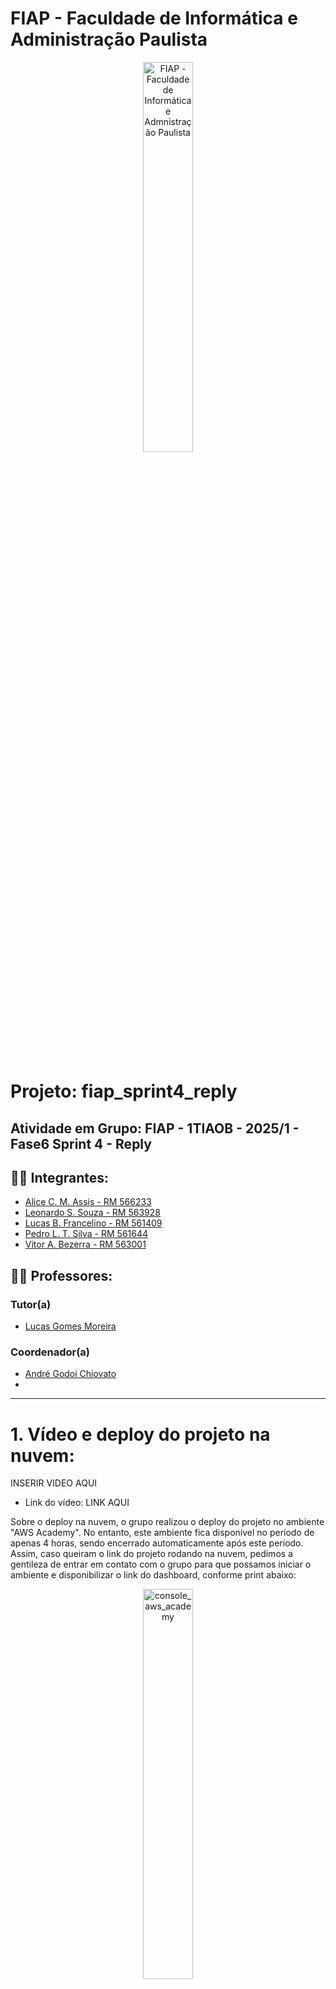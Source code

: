# FIAP - Faculdade de Informática e Administração Paulista

<p align="center">
<a href= "https://www.fiap.com.br/"><img src="assets/logo-fiap.png" alt="FIAP - Faculdade de Informática e Admnistração Paulista" border="0" width=40% height=40%></a>
</p>

<br>

# Projeto: fiap_sprint4_reply

## Atividade em Grupo: FIAP - 1TIAOB - 2025/1 - Fase6 Sprint 4 - Reply

## 👨‍🎓 Integrantes: 
- <a href="">Alice C. M. Assis - RM 566233</a>
- <a href="">Leonardo S. Souza - RM 563928</a>
- <a href="">Lucas B. Francelino - RM 561409</a>
- <a href="">Pedro L. T. Silva - RM 561644</a>
- <a href="">Vitor A. Bezerra - RM 563001</a>

## 👩‍🏫 Professores:
### Tutor(a) 
- <a href="proflucas.moreira@fiap.com.br">Lucas Gomes Moreira</a>
### Coordenador(a)
- <a href="profandre.chiovato@fiap.com.br">André Godoi Chiovato</a>
- 
****

# 1. Vídeo e deploy do projeto na nuvem:

INSERIR VIDEO AQUI

- Link do vídeo: LINK AQUI

Sobre o deploy na nuvem, o grupo realizou o deploy do projeto no ambiente "AWS Academy". No entanto, este ambiente fica disponível no período de apenas 4 horas, sendo encerrado automaticamente após este período.
Assim, caso queiram o link do projeto rodando na nuvem, pedimos a gentileza de entrar em contato com o grupo para que possamos iniciar o ambiente e disponibilizar o link do dashboard, conforme print abaixo:

<p align="center">
<img src="assets/deploy/console_aws_academy.png" alt="console_aws_academy" border="0" width=40% height=40%>
</p>

Não obstante, tendo visto esta limitação, o grupo adicionou neste Readme o passo a passo de como fazer o deploy de todo o projeto facilmente na nuvem utilizando Terraform e AWS CLI, conforme explicado na seção "Deploy na Nuvem AWS com Terraform".

Posto isto, também é possível fazer o deploy do projeto na sua própria conta AWS, bastando seguir as instruções da seção "Deploy na Nuvem AWS com Terraform".

# 2. Descrição e Objetivos

Esta entrega tem como objetivo principal integrar todos os componentes desenvolvidos nas Entregas 1, 2 e 3 em um pipeline funcional, capaz de simular ou executar o fluxo completo de dados, desde a coleta até a visualização e geração de alertas. O pipeline deve contemplar:

- Coleta/ingestão de dados a partir do ESP32 (real ou simulado via Wokwi/VSCode/PlatformIO), com pelo menos um sensor ativo, gerando leituras variáveis.
- Persistência dos dados coletados em um banco de dados relacional, conforme o modelo lógico (DER) e as tabelas definidas anteriormente.
- Treinamento e/ou inferência de um modelo básico de Machine Learning utilizando os dados armazenados, com apresentação de ao menos uma métrica relevante (ex: acurácia, MAE) e uma visualização pertinente (ex: curva de previsão, matriz de confusão).
- Visualização dos resultados em um dashboard ou relatório, exibindo KPIs do processo (ex: média/variação do sensor, score do modelo, número de alertas) e implementação de alertas simples baseados em thresholds ou regras definidas.

---

## 📌 Resumo do Fluxo do Projeto

1. **Coleta de Dados:** ESP32 (real ou simulado) lê sensores e envia dados via HTTP para a API.
2. **Ingestão:** API FastAPI recebe e armazena os dados no banco relacional.
3. **Persistência:** Dados salvos em PostgreSQL conforme DER definido.
4. **Machine Learning:** Treinamento/inferência de modelos com PyCaret usando dados do banco.
5. **Visualização:** Dashboard Streamlit exibe KPIs, gráficos e alertas em tempo real.
6. **Notificações:** Alertas automáticos por e-mail via AWS SNS quando houver previsão do Machine Learing.

---

## 🔗 Entregas Anteriores e Integração

| Fase/Entrega | Repositório/Link | Descrição/Integração                                                                                   |
|--------------|------------------|--------------------------------------------------------------------------------------------------------|
| Sprint 1     | [Sprint 1](https://github.com/Hinten/fiap_sprint1_reply) | Planejamento da arquitetura inicial e definição dos blocos do pipeline.                                |
| Sprint 2     | [Sprint 2](https://github.com/Hinten/fiap_sprint2_reply) | Simulação do circuito ESP32 e sensores, envio de dados para API local e modelagem do banco relacional. |
| Sprint 3     | [Sprint 3](https://github.com/Lesasouza/fiap_sprint3_reply) | Primeiros experimentos de ML.                                                                          |
| Sprint 4     | (Este repositório) | Integração completa: coleta, ingestão, persistência, ML, dashboard e alertas.                          |

> **Como as entregas se conectam:**  
> Cada fase evoluiu o projeto, partindo do planejamento (Sprint 1), passando pela simulação e ingestão de dados (Sprint 2), treinamento de IA (Sprint 3), até a integração total e observabilidade (Sprint 4). O pipeline final costura todos os componentes, garantindo reprodutibilidade e rastreabilidade.

---

# 3. Justificativa dos Sensores Escolhidos

- **Sensor de Temperatura (MPU6050):** Permite monitorar o aquecimento de equipamentos, prevenindo falhas por superaquecimento.
- **Sensor de Vibração (MPU6050):** Essencial para identificar padrões anormais que podem indicar desgaste ou mau funcionamento de máquinas.
- **Sensor de Luminosidade (LDR):** Útil para monitorar ambientes industriais onde a iluminação pode impactar processos ou segurança.

Esses sensores foram escolhidos por serem amplamente utilizados em ambientes industriais e facilmente simuláveis no Wokwi.

# 4. Esquema do Circuito Simulado

O circuito simulado é o mesmo feito quando da entrega 2 (https://github.com/Hinten/fiap_sprint2_reply), foram feitas pequenas modificações, principalmente na conexão WIFI e variáveis de ambiente, para que o ESP32 consiga se conectar a API local e enviar os dados dos sensores.

<p align="center">
  <img src="assets/ciruito.JPG" alt="Circuito Sensor" border="0" width=70% height=70%>
</p>

- O ESP32 está conectado ao sensor MPU6050 (I2C) e ao LDR (analógico).
- LED, relé e buzzer são usados para alertas visuais e sonoros.
- O LCD exibe informações em tempo real sobre os sensores.

## Conexão com o Wi-Fi e envio de dados para a API

Para que a simulação funcione corretamente, é necessário configurar a conexão com o Wi-Fi simulado do Wokwi e definir o IP do servidor local da API.

Assim, é necessário alterar o arquivo [.env](src/wokwi/.env) do Wokwi e setar a variável 'API_URL' para 'http://**IP DE SUA MÁQUINA NA REDE LOCAL**:8180', conforme exemplo abaixo:

```plaintext
API_URL=http://192.168.0.1:8180
```

> NOTA1: Não sete o IP da API para localhost ou 127.0.0.1, pois o ESP32 não conseguirá se conectar a ele. O localhost do ESP32 é o próprio ESP32, e não a máquina onde o servidor está rodando.

> NOTA2: Caso você esteja rodando a simulação e mesmo assim o ESP32 não consiga se conectar à API, verifique se o firewall da sua máquina está bloqueando a porta 8180. Se estiver, libere a porta para que o ESP32 consiga se conectar.

> NOTA3: Caso você faça o deploy do projeto na nuvem AWS (conforme explicado abaixo), o script irá atualizar automaticamente a variável API_URL para o ip da api na nuvem, não sendo necessária nenhuma ação pelo usuário.

Após configurado o arquivo [.env](src/wokwi/.env), você poderá iniciar a simulação do ESP32 no Wokwi. O circuito irá coletar os dados dos sensores e enviá-los para a API, que por sua vez irá armazenar os dados no banco de dados.

## Registro do Funcionamento da Simulação

As leituras dos sensores são coletadas pelo ESP32 e enviadas automaticamente para a API via requisições HTTP. O envio ocorre a cada ciclo de leitura, garantindo que os dados estejam sempre atualizados no banco de dados para análise posterior. O monitor serial e o display LCD exibem em tempo real as leituras e alertas, enquanto a API armazena cada registro recebido.

- **Print do Monitor Serial:**

<p align="center">
  <img src="assets/print_monitor_serial.JPG" alt="Monitor Serial" border="0" width=70% height=70%>
</p>

- **Print do LCD:**

<p align="center">
  <img src="assets/print_lcd.JPG" alt="LCD" border="0" width=70% height=70%>
</p>


# 5. API para salvar os dados do sensor

Neste projeto, foi implementada uma API básica utilizando o FastAPI para receber os dados do sensor e armazená-los no banco de dados. A API permite que o ESP32 envie as leituras dos sensores, que são então salvas no banco de dados para posterior análise e visualização.

A API pode ser executada separadamente executando o arquivo [api_basica.py](src/api/api_basica.py).

Explicações mais detalhadas sobre como iniciar a api serão apresentadas na seção "Instalando e Executando o Projeto", a seguir neste mesmo README.md.

# 6. Armazenamento de Dados em Banco SQL com Python

<p align="center">
  <img src="assets/DER.png" alt="DER" border="0" width=70% height=70%>
</p>


<p align="center">
  <img src="assets/mer.png" alt="MER" border="0" width=70% height=70%>
</p>

Modelo de Entidade-Relacionamento:

Tabela: MANUTENCAO_EQUIPAMENTO
  - id (INTEGER NOT NULL) [PK]
  - equipamento_id (INTEGER NOT NULL) [FK -> EQUIPAMENTO]
  - data_previsao_manutencao (DATETIME)
  - motivo (TEXT)
  - data_inicio_manutencao (DATETIME)
  - data_fim_manutencao (DATETIME)
  - descricao (TEXT)
  - observacoes (TEXT)
  - custo (FLOAT)

Tabela: EQUIPAMENTO
  - id (INTEGER NOT NULL) [PK]
  - nome (VARCHAR(255) NOT NULL)
  - modelo (VARCHAR(255))
  - localizacao (VARCHAR(255))
  - descricao (TEXT)
  - observacoes (TEXT)
  - data_instalacao (DATETIME)

Tabela: TIPO_SENSOR
  - id (INTEGER NOT NULL) [PK]
  - nome (VARCHAR(255) NOT NULL)
  - tipo (VARCHAR(15) NOT NULL)

Tabela: SENSOR
  - id (INTEGER NOT NULL) [PK]
  - tipo_sensor_id (INTEGER NOT NULL) [FK -> TIPO_SENSOR]
  - limiar_manutencao_maior (FLOAT)
  - limiar_manutencao_menor (FLOAT)
  - nome (VARCHAR(255))
  - cod_serial (VARCHAR(255))
  - descricao (VARCHAR(255))
  - data_instalacao (DATETIME)
  - equipamento_id (INTEGER) [FK -> EQUIPAMENTO]

Tabela: LEITURA_SENSOR
  - id (INTEGER NOT NULL) [PK]
  - sensor_id (INTEGER NOT NULL) [FK -> SENSOR]
  - data_leitura (DATETIME NOT NULL)
  - valor (FLOAT NOT NULL)

Tabela: EMPRESA
  - id (INTEGER NOT NULL) [PK]
  - nome (VARCHAR(255) NOT NULL)
  - cnpj (VARCHAR(14))
  - logradouro (VARCHAR(255))
  - numero (VARCHAR(255))
  - bairro (VARCHAR(255))
  - cidade (VARCHAR(255))
  - estado (VARCHAR(2))
  - cep (VARCHAR(8))

A modelagem do banco de dados foi pensada para garantir a rastreabilidade, integridade e flexibilidade do sistema de monitoramento de sensores e equipamentos. Abaixo, explico o motivo da inclusão de cada entidade e campo:

**Tabela: EMPRESA**
***Permite registrar informações das empresas responsáveis pelos equipamentos monitorados, facilitando a gestão multiempresa.***
- **id**: Identificador único da empresa, fundamental para relacionamentos e integridade dos dados.
- **nome**: Permite identificar a empresa de forma única no sistema.
- **cnpj**: Cadastro Nacional da Pessoa Jurídica, essencial para validação e identificação fiscal.
- **logradouro, numero, bairro, cidade, estado, cep**: Campos necessários para armazenar o endereço completo da empresa, facilitando localização e contato.

**Tabela: EQUIPAMENTO**
***Representa cada máquina ou dispositivo monitorado, permitindo associar sensores e manutenções.***
- **id**: Identificador único do equipamento, necessário para relacionamentos e controle individual.
- **nome**: Nome do equipamento, facilita a identificação e evita duplicidade.
- **modelo**: Permite diferenciar equipamentos do mesmo tipo, mas de modelos distintos.
- **localizacao**: Indica onde o equipamento está instalado, importante para manutenção e monitoramento.
- **descricao**: Campo para detalhar características específicas do equipamento.
- **observacoes**: Espaço para anotações gerais, como histórico de uso ou particularidades.
- **data_instalacao**: Registra quando o equipamento foi instalado, útil para controle de manutenção preventiva.

**Tabela: TIPO_SENSOR**
***Define os tipos de sensores disponíveis (ex: temperatura, vibração), facilitando a categorização e expansão futura.***
- **id**: Identificador único do tipo de sensor.
- **nome**: Nome do tipo de sensor, garante unicidade e facilita buscas.
- **tipo**: Especifica a categoria do sensor (ex: temperatura, umidade), importante para validação e processamento dos dados.

**Tabela: SENSOR**
***Representa cada sensor físico instalado, permitindo rastrear leituras e manutenções.***
- **id**: Identificador único do sensor.
- **tipo_sensor_id**: Relaciona o sensor ao seu tipo, garantindo integridade e padronização.
- **limiar_manutencao_maior**: Define o valor máximo aceitável para o sensor, acionando alertas quando ultrapassado.
- **limiar_manutencao_menor**: Define o valor mínimo aceitável para o sensor, acionando alertas quando ultrapassado.
- **nome**: Nome do sensor, facilita a identificação.
- **cod_serial**: Código serial do sensor, importante para rastreabilidade física.
- **descricao**: Detalhes adicionais sobre o sensor.
- **data_instalacao**: Data de instalação do sensor, relevante para manutenção e histórico.
- **equipamento_id**: Relaciona o sensor ao equipamento onde está instalado, permitindo rastrear medições por equipamento.

**Tabela: LEITURA_SENSOR**
***Armazena cada leitura realizada pelos sensores, base para análises e alertas.***
- **id**: Identificador único da leitura.
- **sensor_id**: Relaciona a leitura ao sensor correspondente, garantindo rastreabilidade.
- **data_leitura**: Data e hora da leitura, essencial para análises temporais.
- **valor**: Valor capturado pelo sensor, principal dado para monitoramento e análise.
- 
**Tabela: MANUTENCAO_EQUIPAMENTO**
***ermite registrar manutenções preventivas e corretivas dos equipamentos, integrando histórico operacional.***
- **id**: Identificador único da manutenção.
- **equipamento_id**: Relaciona a manutenção ao equipamento.
- **data_previsao_manutencao**: Data prevista para manutenção.
- **motivo**: Motivo da manutenção.
- **data_inicio_manutencao, data_fim_manutencao**: Período da manutenção.
- **descricao, observacoes**: Detalhes e anotações sobre a manutenção.
- **custo**: Valor gasto na manutenção.

Cada entidade e campo foi incluído para garantir a integridade dos dados, facilitar consultas e permitir a expansão futura do sistema, como integração com novos tipos de sensores, equipamentos ou empresas.

## Models e Python

Para realizar a conversão das linhas e colunas da database para Python, foram definidas classes as quais são responsáveis por fazer as operações CRUD e demais funcionalidades do banco de dados.
Essas classes podem ser encontradas na pasta `src/database/models`, e todas elas herdam a classe principal chamada [Model](src/database/tipos_base/model.py).

## Script de Criação do Banco de Dados

O script para criação do banco de dados e tabelas pode ser encontrado no arquivo [assets/table_creation.ddl](assets/table_creation.ddl).
**Este script não precisa ser executado manualmente, pois o banco de dados é criado automaticamente ao iniciar o dashboard ou API.**

# 8. Instalando e Executando o Projeto

O sistema foi desenvolvido em Python e utiliza um banco de dados SQLite para armazenar os dados. O código é modularizado, permitindo fácil manutenção e expansão.

## 📦 Requisitos
- *Python 3.11.9*

## 📂 Instalação

- Instale as dependências utilizando o arquivo requirements.txt:
    ```bash
    pip install -r requirements.txt
    ```

- Para iniciar o dashboard interativo, execute o seguinte comando no terminal:
    ```bash
    streamlit run main_dash.py
    ```

- Para iniciar a api, execute o seguinte comando no terminal:
    ```bash
    uvicorn src.api.api_basica:app --host 0.0.0.0 --port 8180
    ```

## Arquivo de Configuração

O projeto utiliza um arquivo especial denominado **`.env`** para armazenar variáveis de ambiente sensíveis, como credenciais de banco de dados e chaves de APIs externas. Por razões de segurança, esse arquivo **não deve ser compartilhado publicamente**.

### 📄 O que é o `.env`?

O `.env` é um arquivo-texto simples, onde cada linha define uma variável de ambiente no formato `NOME_VARIAVEL=valor`. Esse método permite separar informações confidenciais do código-fonte, facilitando a configuração do sistema para diferentes ambientes (desenvolvimento, testes, produção, etc).

### 🔑 Variáveis Utilizadas

O projeto utiliza variáveis de ambiente para configuração dos serviços, bancos de dados e integrações. Abaixo estão as principais variáveis utilizadas:

**Variáveis Gerais:**
- `LOGGING_ENABLED`: Ativa/desativa logs detalhados (`true` ou `false`).
- `ENABLE_API`: Ativa/desativa a API (`true` ou `false`).
- `ORACLE_DB_FROM_ENV`: Usa variáveis de ambiente para conexão Oracle (`true` ou `false`).
- `SQL_LITE`: Usa SQLite como banco de dados (`true` ou `false`).

**Variáveis do PostgreSQL:**
- `POSTGRE_DB_FROM_ENV`: Usa variáveis de ambiente para conexão PostgreSQL (`true` ou `false`).
- `POSTGRE_USER`: Usuário do banco PostgreSQL.
- `POSTGRE_PASSWORD`: Senha do banco PostgreSQL.
- `POSTGRE_DB`: Nome do banco PostgreSQL.
- `POSTGRE_HOST`: Host do banco PostgreSQL.
- `POSTGRE_PORT`: Porta do banco PostgreSQL.

**Variáveis AWS/SNS:**
- `AWS_ACCESS_KEY_ID`: Chave de acesso AWS.
- `AWS_SECRET_ACCESS_KEY`: Chave secreta AWS.
- `AWS_SESSION_TOKEN`: Token de sessão AWS (opcional).
- `SNS_TOPIC_ARN`: ARN do tópico SNS para notificações.
- `SNS_REGION`: Região AWS do SNS.

**Portas dos Serviços:**
- `DASHBOARD_PORT`: Porta exposta para o dashboard (padrão: 8501).
- `API_PORT`: Porta exposta para a API (padrão: 8180).

**Variável de Simulação Wokwi:**
- `API_URL`: URL da API para envio dos dados do ESP32 (exemplo: `http://192.168.0.60:8180`).

# 9. Deploy na Nuvem AWS com Terraform

Para facilitar o deploy e os testes do sistema, foi adotada uma abordagem automatizada utilizando Terraform e AWS CLI para provisionamento da infraestrutura na nuvem AWS.

## Diagrama da Arquitetura

<p align="center">
  <img src="assets/Diagrama_reply.drawio.png" alt="Diagrama da arquitetura" border="0" width=70% height=70%>
</p>

Comparado com o primeiro planejamento, que pode ser visto no github https://github.com/Hinten/fiap_sprint1_reply, o projeto vem evoluindo bem, estando quase todo o planejamento inicial implementado, faltando apenas pequenos apontamentos e otimizações.

## Pré-requisitos

- **Terraform** instalado na máquina local ([documentação oficial](https://developer.hashicorp.com/terraform/tutorials/aws-get-started/install-cli)).
- **AWS CLI** instalado ([documentação oficial](https://docs.aws.amazon.com/cli/latest/userguide/getting-started-install.html)).
- **Credenciais da AWS CLI configuradas** (comando `aws configure`), utilizando uma conta AWS válida.

## Observação sobre Custos

> **Atenção:** O deploy da infraestrutura na AWS gera um pequeno custo de centavos de dólar por dia, principalmente devido à criação da VPC (Virtual Private Cloud) e recursos associados. Recomenda-se destruir a infraestrutura após os testes para evitar cobranças desnecessárias.

## Como realizar o deploy

1. Acesse a pasta `iac/dev` do projeto.
2. Execute os comandos do Terraform para inicializar e aplicar a infraestrutura:

```cmd
cd iac\dev
terraform init
terraform apply
```

3. Confirme a aplicação quando solicitado. O Terraform irá provisionar toda a infraestrutura necessária na AWS.

4. Para destruir a infraestrutura e evitar custos:

```cmd
terraform destroy
```

## Executando o deploy da aplicação no servidor

Após a criação da infraestrutura, é necessário rodar o script [deploy_app_server.bat](deploy_app_server.bat) na raiz do projeto. Esse script automatiza o processo de:
- Obter o IP público da instância criada pelo Terraform.
- Copiar os arquivos necessários (código, Dockerfiles, docker-compose, variáveis de ambiente) para o servidor EC2 via SSH/SCP.
- Instalar Docker, Docker Compose e Git na máquina remota.
- Clonar o repositório do projeto na máquina EC2.
- Corrigir permissões e preparar o ambiente.

> **Por que usar esse script?**
>
> O build da imagem Docker diretamente na nuvem é mais rápido para testes, pois a imagem local pode ser muito grande (ex: 1.6GB devido ao PyCaret). Embora não seja a abordagem ideal para produção, agiliza o deploy e os testes durante o desenvolvimento.

Após rodar o script, o ambiente estará pronto, sendo printados no terminal as urls do dashboard e da api.

## Justificativa da abordagem

Esta estratégia foi adotada para agilizar o deploy e os testes do sistema durante o desenvolvimento, permitindo rápida criação e remoção do ambiente de nuvem.

No futuro, iremos aprimorar o processo, realizando o build da imagem Docker localmente e enviando-a para um repositório (como Amazon ECR ou Docker Hub), ou ainda adotando um pipeline de CI/CD para automação completa do deploy, garantindo maior controle, segurança e escalabilidade.

# 10. Treinamento do modelo de Machine Learning

Comparado ao trabalho anterior, constante no github https://github.com/Lesasouza/fiap_sprint3_reply, foi elaborada uma nova View de treinamento de modelos de Machine Learning no dashboard utilizando o Pycaret.

<p align="center">
  <img src="assets/train_model/train_model.JPG" alt="Train Model View" border="0" width=70% height=70%>
</p>

Essa nova View permite que o usuário treine vários modelos diferentes de Machine Learning com apenas um clique, utilizando a biblioteca PyCaret para simplificar o processo.

<p align="center">
  <img src="assets/train_model/train_model2.JPG" alt="Train Model View" border="0" width=70% height=70%>
</p>

O user pode selecionar a métrica que deseja otimizar (ex: Acurácia, F1-Score, ROC AUC) e o sistema treina automaticamente vários modelos, apresentando os resultados em uma tabela interativa, mostrando visualizações pertinentes, como a matriz de confusão e posteriormente salva o melhor modelo.

<p align="center">
  <img src="assets/train_model/train_model3.JPG" alt="Train Model View" border="0" width=70% height=70%>
</p>

<p align="center">
  <img src="assets/train_model/train_model4.JPG" alt="Train Model View" border="0" width=70% height=70%>
</p>

<p align="center">
  <img src="assets/train_model/train_model5.JPG" alt="Train Model View" border="0" width=70% height=70%>
</p>

<p align="center">
  <img src="assets/train_model/train_model6.JPG" alt="Train Model View" border="0" width=70% height=70%>
</p>

<p align="center">
  <img src="assets/train_model/train_model7.JPG" alt="Train Model View" border="0" width=70% height=70%>
</p>

# 11. 📊 Notificações via EMAIL

O sistema implementa notificações automáticas via email utilizando o serviço Amazon SNS (Simple Notification Service) da AWS. Para que o user receba as notificações, é necessário configurar o serviço SNS na AWS e adicionar o email do destinatário como assinante do tópico SNS.

<p align="center">
  <img src="assets/notificacoes/subscricao_email.JPG" alt="Subscrição Email" border="0" width=70% height=70%>
</p>

Após a adicionar o email, o usuário receberá um email de confirmação, sendo necessário clicar no link para confirmar a subscrição.

<p align="center">
  <img src="assets/notificacoes/subscricao_email_confirmar.JPG" alt="Confirmar Subscrição Email" border="0" width=70% height=70%>
</p>

Confirmada a subscrição, o usuário começará a receber as notificações enviadas pelo sistema. Para ter certeza que o email está funcionando, o usuário pode enviar um email de teste clicando no botão "Enviar E-mail de Teste".

# 12. 📊 Visualização de leituras em tempo real e notificação de alertas

A página principal do aplicativo se tornou uma View para visualização das leituras dos sensores em tempo real, com gráficos atualizados a cada 60 segundos.

> Nota: Tentamos implementar atualizações em um período de tempo menor, mas aparentemente o Streamlit tem um memory leak que acaba congelando a máquina. Estamos trabalhando para solucionar esse problema nas próximas entregas.
 
<p align="center">
  <img src="assets/tempo_real/tempo_real.JPG" alt="Tempo Real" border="0" width=70% height=70%>
</p>

Caso o user cadastre um sensor com limiares de alerta, nos campos "Limiar De Manutenção Maior" ou "Limiar De Manutenção Menor" o gráfico de visualização mostrará linhas as quais apontam que as leituras estão ultrapassando os limiares, conforme abaixo:.
 
<p align="center">
  <img src="assets/notificacoes/tempo_real_limiar.JPG" alt="Tempo Real" border="0" width=70% height=70%>
</p>
 
<p align="center">
  <img src="assets/notificacoes/tempo_real_limiar.JPG" alt="Tempo Real" border="0" width=70% height=70%>
</p>

Por fim, nesta página, o user poderá fazer previsões com os valores das leituras em tempo real, clicando no botão "Fazer Previsão", caso o modelo identifique que a manutenção é necessária, o user poderá enviar um email de alerta clicando no botão "Enviar Alerta de Manutenção".
 
<p align="center">
  <img src="assets/notificacoes/tempo_real_limiar_previsao_alerta.JPG" alt="Tempo Real" border="0" width=70% height=70%>
</p>

# 13. Previsão Manual com Modelos Treinados

Também é possível realizar previsões manuais utilizando modelos de machine learning previamente treinados e salvos em arquivos .joblib, conforme demonstrado na imagem abaixo:

<img width="1437" height="777" alt="image" src="assets/manual.png" />

🤖 Classificador de Equipamentos

Este módulo fornece uma interface em Streamlit para carregar modelos de machine learning previamente treinados (arquivos .joblib) e realizar previsões manuais com base em características inseridas pelo usuário.

🚀 Funcionalidades

✅ Carregamento dinâmico de modelos de classificação salvos em .joblib.

✅ Interface simples para entrada de dados (Lux, Temperatura, Vibração).

✅ Previsão com retorno textual:

"Manutenção Necessária"

"Sem Manutenção Necessária"

✅ Seleção do modelo desejado através de um menu interativo.

📊 Exemplo de Uso
Entrada:

Lux = 15

Temperatura = 14

Vibração = 0

Saída:

✅ Sem Manutenção Necessária
(ou)

⚠️ Manutenção Necessária


# 14. Importando a Base de dados utilizada pelo Grupo

As tabelas com os dados utilizados no sistema podem ser encontradas na pasta em [assets/database_export.zip](assets/database_export.zip).

O Grupo disponibilizou uma base de dados inicial para facilitar o uso do sistema. Para importar essa base de dados, siga os passos abaixo:

1. O usuário deve selecionar a opção "Importar Banco de Dados" no menu principal.
<p align="center">
  <img src="assets/dashboard/importar_banco_de_dados/importar_bd_1.JPG" alt="importar_db" border="0" width=80% height=80%>
</p>

2. Selecione o arquivo ZIP localizado em [assets/database_export.zip](assets/database_export.zip), espere carregar, role a página até o final e clique no botão "Salvar no Banco de Dados".
<p align="center">
  <img src="assets/dashboard/importar_banco_de_dados/importar_bd_2.JPG" alt="salvar_db" border="0" width=80% height=80%>
</p>

3. Não feche a janela e espere a operação ser concluída. Após a conclusão, o sistema irá exibir uma mensagem de sucesso. Caso ocorra algum erro, tente novamente.

<p align="center">
  <img src="assets/dashboard/importar_banco_de_dados/importar_bd_3.JPG" alt="salvar_db" border="0" width=80% height=80%>
</p>


## 📁 Estrutura de pastas

Dentre os arquivos e pastas presentes na raiz do projeto, definem-se:

- <b>.streamlit</b>: Pasta que contém arquivos de configuração do Streamlit, como o tema da interface e a organização da barra lateral.
- <b>assets</b>: Diretório destinado ao armazenamento de elementos não estruturados do projeto, como imagens e ícones utilizados no dashboard.
- <b>iac</b>: Pasta que contém os arquivos de infraestrutura como código (IaC) desenvolvidos em Terraform, utilizados para provisionar e gerenciar a infraestrutura necessária para o funcionamento do sistema na nuvem.
- <b>src</b>: Diretório principal que contém todo o código-fonte desenvolvido ao longo das fases do projeto. Ele está organizado nos seguintes submódulos:
  - <b>dashboard</b>: Código responsável pela construção do dashboard, desenvolvido em Python com uso da biblioteca Streamlit. ([dashboard](src/dashboard/))
  - <b>database</b>: Módulo responsável pelas operações de banco de dados, incluindo conexões, inserções, listagens, edições e exclusões de registros.
  - <b>logger</b>: Código responsável por registrar (logar) todas as operações executadas no sistema, garantindo rastreabilidade.
  - <b>machine_learning</b>: Contém o código e notebooks relacionados ao desenvolvimento e treinamento dos modelos de Machine Learning.
  - <b>plots</b>: Contém o código responsável pela geração de gráficos e visualizações, utilizado para exibir dados de forma clara e intuitiva no dashboard.
  - <b>wokwi</b>: Contém o código do sensor ESP32 utilizado na simulação de sensores.
  - <b>wokwi_api</b>: Contém o código responsável por criar a API que vai salvar as leituras dos sensores no banco de dados.
- <b>.dockerignore</b>: Arquivo que especifica quais arquivos e pastas devem ser ignorados pelo Docker ao construir a imagem do container, ajudando a reduzir o tamanho da imagem e evitar a inclusão de arquivos desnecessários.
- <b>.env</b>: Arquivo de configuração que contém as chaves de API e outras variáveis de ambiente necessárias para o funcionamento do sistema. É necessário criar este arquivo na raiz do projeto, conforme orientações na seção "Arquivo de Configuração".
- <b>.gitignore</b>: Arquivo que especifica quais arquivos e pastas devem ser ignorados pelo Git, evitando que informações sensíveis ou desnecessárias sejam versionadas. É importante garantir que o arquivo `.env` esteja incluído neste arquivo para evitar o upload de chaves de API e outras informações sensíveis.
- <b>deploy_app_server.bat</b>: Script em batch que automatiza o processo de deploy da aplicação no servidor EC2 na AWS, incluindo a cópia dos arquivos necessários e a configuração do ambiente.
- <b>Dockerfile</b>: Arquivo que define a imagem Docker para o projeto e suas dependências, permitindo a criação de containers consistentes para execução do sistema.
- <b>docker-compose.yml</b>: Arquivo de configuração do Docker Compose que define os serviços, redes e volumes necessários para executar o sistema em containers Docker.
- <b>README</b>: Arquivo de documentação do projeto (este que está sendo lido), com orientações gerais, instruções de uso e contextualização.
- <b>main_dash</b>: Arquivo principal para a execução do dashboard. Está localizado na raiz do projeto com o objetivo de evitar problemas com importações de módulos internos.
- <b>requirements.txt</b>: Arquivo que lista todas as dependências do projeto, necessário para a instalação do ambiente virtual. Deve ser utilizado com o comando `pip install -r requirements.txt` para instalar as bibliotecas necessárias.

## 📋 Licença

<img style="height:22px!important;margin-left:3px;vertical-align:text-bottom;" src="https://mirrors.creativecommons.org/presskit/icons/cc.svg?ref=chooser-v1"><img style="height:22px!important;margin-left:3px;vertical-align:text-bottom;" src="https://mirrors.creativecommons.org/presskit/icons/by.svg?ref=chooser-v1"><p xmlns:cc="http://creativecommons.org/ns#" xmlns:dct="http://purl.org/dc/terms/"><a property="dct:title" rel="cc:attributionURL" href="https://github.com/agodoi/template">MODELO GIT FIAP</a> por <a rel="cc:attributionURL dct:creator" property="cc:attributionName" href="https://fiap.com.br">Fiap</a> está licenciado sobre <a href="http://creativecommons.org/licenses/by/4.0/?ref=chooser-v1" target="_blank" rel="license noopener noreferrer" style="display:inline-block;">Attribution 4.0 International</a>.</p>
